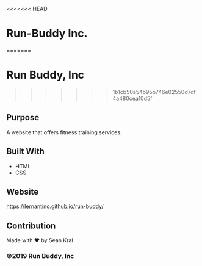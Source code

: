 <<<<<<< HEAD
# Run-Buddy Inc.
=======
# Run Buddy, Inc
>>>>>>> 1b1cb50a54b95b746e02550d7df4a480cea10d5f

## Purpose
A website that offers fitness training services. 

## Built With
* HTML
* CSS

## Website
https://lernantino.github.io/run-buddy/

## Contribution
Made with ❤️ by Sean Kral

### ©️2019 Run Buddy, Inc 

